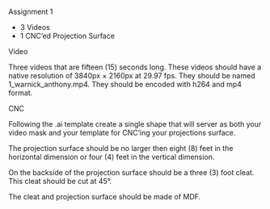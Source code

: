Assignment 1

- 3 Videos
- 1 CNC’ed Projection Surface

Video

Three videos that are fifteen (15) seconds long. These videos should have a native resolution of 3840px × 2160px at 29.97 fps. They should be named 1_warnick_anthony.mp4. They should be encoded with h264 and mp4 format. 


CNC

Following the .ai template create a single shape that will server as both your video mask and your template for CNC’ing your projections surface.

The projection surface should be no larger then eight (8) feet in the horizontal dimension or four (4) feet in the vertical dimension.  

On the backside of the projection surface should be a three (3) foot cleat. This cleat should be cut at 45°.

The cleat and projection surface should be made of MDF. 



